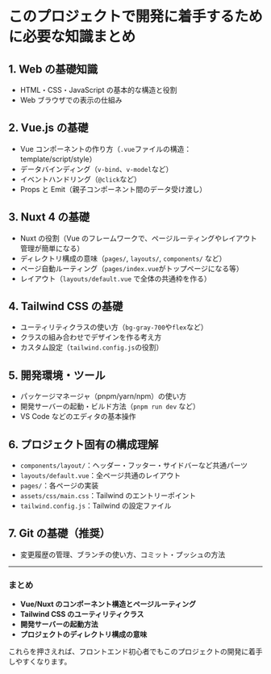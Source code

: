 # このプロジェクトで開発に着手するために必要な知識まとめ

## 1. Web の基礎知識

- HTML・CSS・JavaScript の基本的な構造と役割
- Web ブラウザでの表示の仕組み

## 2. Vue.js の基礎

- Vue コンポーネントの作り方（`.vue`ファイルの構造：template/script/style）
- データバインディング（`v-bind`、`v-model`など）
- イベントハンドリング（`@click`など）
- Props と Emit（親子コンポーネント間のデータ受け渡し）

## 3. Nuxt 4 の基礎

- Nuxt の役割（Vue のフレームワークで、ページルーティングやレイアウト管理が簡単になる）
- ディレクトリ構成の意味（`pages/`, `layouts/`, `components/` など）
- ページ自動ルーティング（`pages/index.vue`がトップページになる等）
- レイアウト（`layouts/default.vue` で全体の共通枠を作る）

## 4. Tailwind CSS の基礎

- ユーティリティクラスの使い方（`bg-gray-700`や`flex`など）
- クラスの組み合わせでデザインを作る考え方
- カスタム設定（`tailwind.config.js`の役割）

## 5. 開発環境・ツール

- パッケージマネージャ（pnpm/yarn/npm）の使い方
- 開発サーバーの起動・ビルド方法（`pnpm run dev` など）
- VS Code などのエディタの基本操作

## 6. プロジェクト固有の構成理解

- `components/layout/`：ヘッダー・フッター・サイドバーなど共通パーツ
- `layouts/default.vue`：全ページ共通のレイアウト
- `pages/`：各ページの実装
- `assets/css/main.css`：Tailwind のエントリーポイント
- `tailwind.config.js`：Tailwind の設定ファイル

## 7. Git の基礎（推奨）

- 変更履歴の管理、ブランチの使い方、コミット・プッシュの方法

---

### まとめ

- **Vue/Nuxt のコンポーネント構造とページルーティング**
- **Tailwind CSS のユーティリティクラス**
- **開発サーバーの起動方法**
- **プロジェクトのディレクトリ構成の意味**

これらを押さえれば、フロントエンド初心者でもこのプロジェクトの開発に着手しやすくなります。
